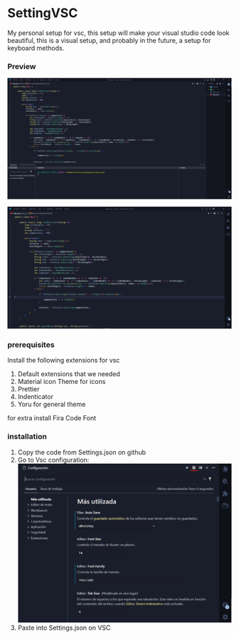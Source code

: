 # SettingVSC

My personal setup for vsc, this setup will make your visual studio code look beautiful, this is a visual setup, and probably in the future, a setup for keyboard methods.

### Preview

![author: AdelGann](public/image2.png)

![author: AdelGann](public/image3.png)

### prerequisites

Install the following extensions for vsc

1. Default extensions that we needed
2. Material icon Theme for icons
3. Prettier
4. Indenticator
5. Yoru for general theme

for extra install Fira Code Font

### installation

1. Copy the code from Settings.json on github
2. Go to Vsc configuration: ![author: AdelGann](public/image1.png)
3. Paste into Settings.json on VSC
